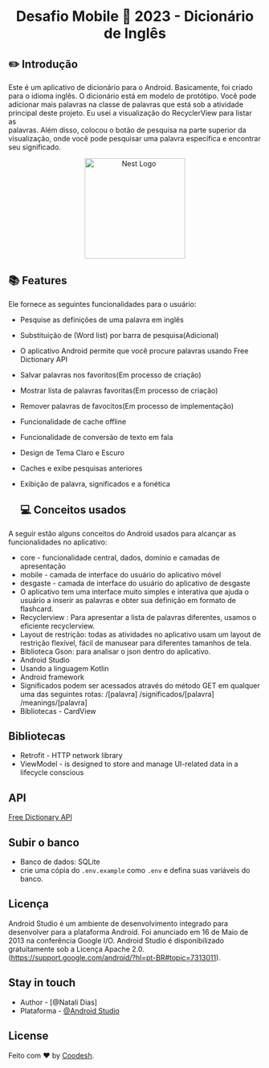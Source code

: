 

 <h1 align="center">
  Desafio Mobile 🏅 2023 - Dicionário de Inglês
</h1>




  ## ✏️ Introdução

  Este é um aplicativo de dicionário para o Android. Basicamente, foi criado para o idioma inglês. O dicionário está em modelo de protótipo.
  Você pode adicionar mais palavras na classe de palavras que está sob a atividade principal deste projeto. Eu usei a visualização do RecyclerView para listar as  
  palavras. Além disso, colocou o botão de pesquisa na parte superior da visualização, onde você pode pesquisar uma palavra específica e encontrar seu significado.
  



<p align="center">
  <a href="https://media.discordapp.net/attachments/1019265341311963186/1070501163625087057/Original2x.png?width=720&height=221" target="blank"><img src="https://media.discordapp.net/attachments/1019265341311963186/1070501163625087057/Original2x.png?width=720&height=221" width="200" alt="Nest Logo" /></a>
</p>


  ## 📚 Features


Ele fornece as seguintes funcionalidades para o usuário:

- Pesquise as definições de uma palavra em inglês
- Substituição de (Word list) por barra de pesquisa(Adicional)
- O aplicativo Android permite que você procure palavras usando Free Dictionary API
- Salvar palavras nos favoritos(Em processo de criação)
- Mostrar lista de palavras favoritas(Em processo de criação)
- Remover palavras de favocitos(Em processo de implementação)
- Funcionalidade de cache offline
- Funcionalidade de conversão de texto em fala
- Design de Tema Claro e Escuro
- Caches e exibe pesquisas anteriores
- Exibição de palavra, significados e a fonética


  ## 💻 Conceitos usados

 A seguir estão alguns conceitos do Android usados para alcançar as funcionalidades no aplicativo:

- core - funcionalidade central, dados, domínio e camadas de apresentação
- mobile - camada de interface do usuário do aplicativo móvel
- desgaste - camada de interface do usuário do aplicativo de desgaste
- O aplicativo tem uma interface muito simples e interativa que ajuda o usuário a inserir as palavras e obter sua definição em formato de flashcard.
- Recyclerview : Para apresentar a lista de palavras diferentes, usamos o eficiente recyclerview.
- Layout de restrição: todas as atividades no aplicativo usam um layout de restrição flexível, fácil de manusear para diferentes tamanhos de tela.
- Biblioteca Gson: para analisar o json dentro do aplicativo.
- Android Studio
- Usando a linguagem Kotlin
- Android framework
- Significados podem ser acessados através do método GET em qualquer uma das seguintes rotas:
 /[palavra]
 /significados/[palavra]
 /meanings/[palavra]
- Bibliotecas - CardView
 


## Bibliotecas

- Retrofit - HTTP network library
- ViewModel - is designed to store and manage UI-related data in a lifecycle conscious


 ## API
[Free Dictionary API](https://dictionaryapi.dev/)


## Subir o banco

- Banco de dados: SQLite
- crie uma cópia do `.env.example` como `.env` e defina suas variáveis do banco.


## Licença
Android Studio é um ambiente de desenvolvimento integrado para desenvolver para a plataforma Android. Foi anunciado em 16 de Maio de 2013 na conferência Google I/O. Android Studio é disponibilizado gratuitamente sob a Licença Apache 2.0.
(https://support.google.com/android/?hl=pt-BR#topic=7313011).

## Stay in touch

- Author - [@Natalí Dias]
- Plataforma - [@Android Studio](https://developer.android.com/studio/intro?hl=pt-br)

## License
Feito com ♥ by [Coodesh](https://coodesh.com).
